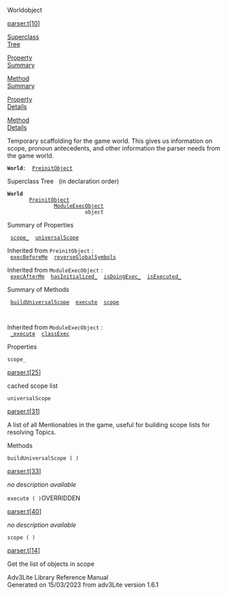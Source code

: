 <span class="title">World</span><span class="type">object</span>

[parser.t](../file/parser.t.html)\[[10](../source/parser.t.html#10)\]

[Superclass  
Tree](#_SuperClassTree_)

[Property  
Summary](#_PropSummary_)

[Method  
Summary](#_MethodSummary_)

[Property  
Details](#_Properties_)

[Method  
Details](#_Methods_)

<div class="fdesc">

Temporary scaffolding for the game world. This gives us information on
scope, pronoun antecedents, and other information the parser needs from
the game world.

**`World`**` :   `[`PreinitObject`](../object/PreinitObject.html)

</div>

<span id="_SuperClassTree_"></span>

<div class="mjhd">

<span class="hdln">Superclass Tree</span>   (in declaration order)

</div>

**`World`**  
`         `[`PreinitObject`](../object/PreinitObject.html)  
`                 `[`ModuleExecObject`](../object/ModuleExecObject.html)  
`                         object`  
<span id="_PropSummary_"></span>

<div class="mjhd">

<span class="hdln">Summary of Properties</span>  

</div>

` `[`scope_`](#scope_)`  `[`universalScope`](#universalScope)`  `

Inherited from `PreinitObject` :  
` `[`execBeforeMe`](../object/PreinitObject.html#execBeforeMe)`  `[`reverseGlobalSymbols`](../object/PreinitObject.html#reverseGlobalSymbols)`  `

Inherited from `ModuleExecObject` :  
` `[`execAfterMe`](../object/ModuleExecObject.html#execAfterMe)`  `[`hasInitialized_`](../object/ModuleExecObject.html#hasInitialized_)`  `[`isDoingExec_`](../object/ModuleExecObject.html#isDoingExec_)`  `[`isExecuted_`](../object/ModuleExecObject.html#isExecuted_)`  `

<span id="_MethodSummary_"></span>

<div class="mjhd">

<span class="hdln">Summary of Methods</span>  

</div>

` `[`buildUniversalScope`](#buildUniversalScope)`  `[`execute`](#execute)`  `[`scope`](#scope)`  `

` `

Inherited from `ModuleExecObject` :  
` `[`_execute`](../object/ModuleExecObject.html#_execute)`  `[`classExec`](../object/ModuleExecObject.html#classExec)`  `

<span id="_Properties_"></span>

<div class="mjhd">

<span class="hdln">Properties</span>  

</div>

<span id="scope_"></span>

`scope_`

[parser.t](../file/parser.t.html)\[[25](../source/parser.t.html#25)\]

<div class="desc">

cached scope list

</div>

<span id="universalScope"></span>

`universalScope`

[parser.t](../file/parser.t.html)\[[31](../source/parser.t.html#31)\]

<div class="desc">

A list of all Mentionables in the game, useful for building scope lists
for resolving Topics.

</div>

<span id="_Methods_"></span>

<div class="mjhd">

<span class="hdln">Methods</span>  

</div>

<span id="buildUniversalScope"></span>

`buildUniversalScope ( )`

[parser.t](../file/parser.t.html)\[[33](../source/parser.t.html#33)\]

<div class="desc">

*no description available*

</div>

<span id="execute"></span>

`execute ( )`<span class="rem">OVERRIDDEN</span>

[parser.t](../file/parser.t.html)\[[40](../source/parser.t.html#40)\]

<div class="desc">

*no description available*

</div>

<span id="scope"></span>

`scope ( )`

[parser.t](../file/parser.t.html)\[[14](../source/parser.t.html#14)\]

<div class="desc">

Get the list of objects in scope

</div>

<div class="ftr">

Adv3Lite Library Reference Manual  
Generated on 15/03/2023 from adv3Lite version 1.6.1

</div>
